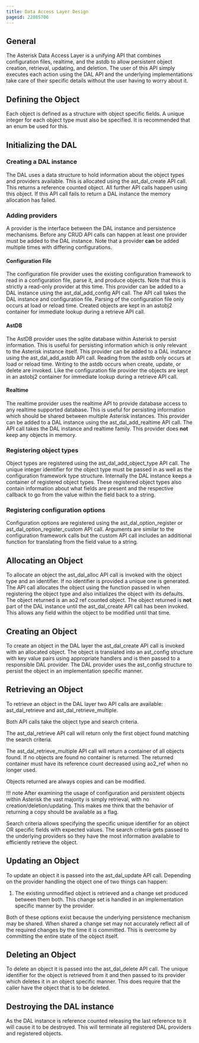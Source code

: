 ```yaml
---
title: Data Access Layer Design
pageid: 22085706
---
```


General
-------


The Asterisk Data Access Layer is a unifying API that combines configuration files, realtime, and the astdb to allow persistent object creation, retrieval, updating, and deletion. The user of this API simply executes each action using the DAL API and the underlying implementations take care of their specific details without the user having to worry about it.


Defining the Object
-------------------


Each object is defined as a structure with object specific fields. A unique integer for each object type must also be specified. It is recommended that an enum be used for this.


Initializing the DAL
--------------------


### Creating a DAL instance


The DAL uses a data structure to hold information about the object types and providers available. This is allocated using the ast_dal_create API call. This returns a reference counted object. All further API calls happen using this object. If this API call fails to return a DAL instance the memory allocation has failed.


### Adding providers


A provider is the interface between the DAL instance and persistence mechanisms. Before any CRUD API calls can happen at least one provider must be added to the DAL instance. Note that a provider **can** be added multiple times with differing configurations.


#### Configuration File


The configuration file provider uses the existing configuration framework to read in a configuration file, parse it, and produce objects. Note that this is strictly a read-only provider at this time. This provider can be added to a DAL instance using the ast_dal_add_config API call. The API call takes the DAL instance and configuration file. Parsing of the configuration file only occurs at load or reload time. Created objects are kept in an astobj2 container for immediate lookup during a retrieve API call.


#### AstDB


The AstDB provider uses the sqlite database within Asterisk to persist information. This is useful for persisting information which is only relevant to the Asterisk instance itself. This provider can be added to a DAL instance using the ast_dal_add_astdb API call. Reading from the astdb only occurs at load or reload time. Writing to the astdb occurs when create, update, or delete are invoked. Like the configuration file provider the objects are kept in an astobj2 container for immediate lookup during a retrieve API call.


#### Realtime


The realtime provider uses the realtime API to provide database access to any realtime supported database. This is useful for persisting information which should be shared between multiple Asterisk instances. This provider can be added to a DAL instance using the ast_dal_add_realtime API call. The API call takes the DAL instance and realtime family. This provider does **not** keep any objects in memory.


### Registering object types


Object types are registered using the ast_dal_add_object_type API call. The unique integer identifier for the object type must be passed in as well as the configuration framework type structure. Internally the DAL instance keeps a container of registered object types. These registered object types also contain information about what fields are present and the respective callback to go from the value within the field back to a string.


### Registering configuration options


Configuration options are registered using the ast_dal_option_register or ast_dal_option_register_custom API call. Arguments are similar to the configuration framework calls but the custom API call includes an additional function for translating from the field value to a string.


Allocating an Object
--------------------


To allocate an object the ast_dal_alloc API call is invoked with the object type and an identifier. If no identifier is provided a unique one is generated. The API call allocates the object using the function passed in when registering the object type and also initializes the object with its defaults. The object returned is an ao2 ref counted object. The object returned is **not** part of the DAL instance until the ast_dal_create API call has been invoked. This allows any field within the object to be modified until that time.


Creating an Object
------------------


To create an object in the DAL layer the ast_dal_create API call is invoked with an allocated object. The object is translated into an ast_config structure with key value pairs using appropriate handlers and is then passed to a responsible DAL provider. The DAL provider uses the ast_config structure to persist the object in an implementation specific manner. 


Retrieving an Object
--------------------


To retrieve an object in the DAL layer two API calls are available: ast_dal_retrieve and ast_dal_retrieve_multiple.


Both API calls take the object type and search criteria.


The ast_dal_retrieve API call will return only the first object found matching the search criteria.  

The ast_dal_retrieve_multiple API call will return a container of all objects found. If no objects are found no container is returned. The returned container must have its reference count decreased using ao2_ref when no longer used.


Objects returned are always copies and can be modified.




!!! note 
    After examining the usage of configuration and persistent objects within Asterisk the vast majority is simply retrieval, with no creation/deletion/updating. This makes me think that the behavior of returning a copy should be available as a flag.

      
[//]: # (end-note)



Search criteria allows specifying the specific unique identifier for an object OR specific fields with expected values. The search criteria gets passed to the underlying providers so they have the most information available to efficiently retrieve the object.


Updating an Object
------------------


To update an object it is passed into the ast_dal_update API call. Depending on the provider handling the object one of two things can happen:


1. The existing unmodified object is retrieved and a change set produced between them both. This change set is handled in an implementation specific manner by the provider.  



Both of these options exist because the underlying persistence mechanism may be shared. When shared a change set may not accurately reflect all of the required changes by the time it is committed. This is overcome by committing the entire state of the object itself.


Deleting an Object
------------------


To delete an object it is passed into the ast_dal_delete API call. The unique identifier for the object is retrieved from it and then passed to its provider which deletes it in an object specific manner. This does require that the caller have the object that is to be deleted.


Destroying the DAL instance
---------------------------


As the DAL instance is reference counted releasing the last reference to it will cause it to be destroyed. This will terminate all registered DAL providers and registered objects.

